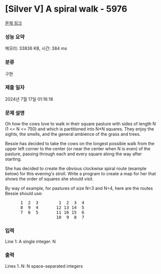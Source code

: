 # [Silver V] A spiral walk - 5976 

[문제 링크](https://www.acmicpc.net/problem/5976) 

### 성능 요약

메모리: 33836 KB, 시간: 384 ms

### 분류

구현

### 제출 일자

2024년 7월 17일 01:16:18

### 문제 설명

<p>Oh how the cows love to walk in their square pasture with sides of length N (1 <= N <= 750) and which is partitioned into N*N squares. They enjoy the sights, the smells, and the general ambience of the grass and trees.</p>

<p>Bessie has decided to take the cows on the longest possible walk from the upper left corner to the center (or near the center when N is even) of the pasture, passing through each and every square along the way after starting.</p>

<p>She has decided to create the obvious clockwise spiral route (example below) for this evening's stroll. Write a program to create a map for her that shows the order of squares she should visit.</p>

<p>By way of example, for pastures of size N=3 and N=4, here are the routes Bessie should use:</p>

<pre>      1  2  3        1  2  3  4
      8  9  4       12 13 14  5
      7  6  5       11 16 15  6
                    10  9  8  7</pre>

### 입력 

 <p>Line 1: A single integer: N</p>

<p> </p>

### 출력 

 <p>Lines 1..N: N space-separated integers</p>

<p> </p>

